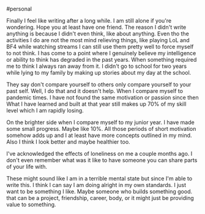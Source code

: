 #personal

Finally I feel like writing after a long while.
I am still alone if you're wondering. Hope you at least have one friend.
The reason I didn't write anything is because I didn't even think, like about anything.
Even tho the activities I do are not the most mind relieving things, like playing LoL and BF4 while watching streams
I can still use them pretty well to force myself to not think.
I has come to a point where I genuinely believe my intelligence or ability to think has degraded in the past years.
When something required me to think I always ran away from it.
I didn't go to school for two years while lying to my family by making up stories about my day at the school.

They say don't compare yourself to others only compare yourself to your past self.
Well, I do that and it doesn't help. When I compare myself to pandemic times. I have not found the same motivation or passion since then
What I have learned and built at that year still makes up 70% of my skill level which I am rapidly losing.

On the brighter side when I compare myself to my junior year. I have made some small progress. Maybe like 10%.
All those periods of short motivation somehow adds up and I at least have more concepts outlined in my mind.
Also I think I look better and maybe healthier too.

I've acknowledged the effects of loneliness on me a couple months ago.
I don't even remember what was it like to have someone you can share parts of your life with.

These might sound like I am in a terrible mental state but since I'm able to write this. I think I can say I am doing alright in my own standards.
I just want to be something I like. Maybe someone who builds something good. that can be a project, friendship, career, body, or it might just be providing value to something.

